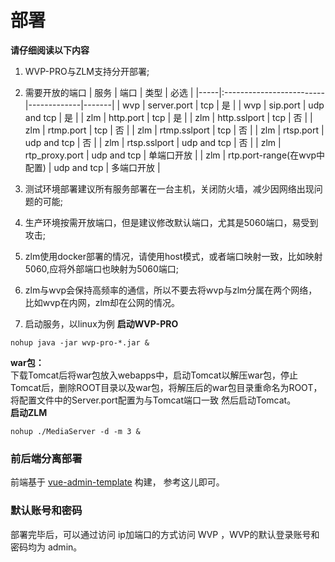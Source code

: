 <!-- 部署 -->

# 部署

**请仔细阅读以下内容**

1. WVP-PRO与ZLM支持分开部署;
2. 需要开放的端口
   | 服务 | 端口 | 类型 | 必选 |
   |-----|:-------------------------|-------------|-------|
   | wvp | server.port | tcp | 是 |
   | wvp | sip.port | udp and tcp | 是 |
   | zlm | http.port | tcp | 是 |
   | zlm | http.sslport | tcp | 否 |
   | zlm | rtmp.port | tcp | 否 |
   | zlm | rtmp.sslport | tcp | 否 |
   | zlm | rtsp.port | udp and tcp | 否 |
   | zlm | rtsp.sslport | udp and tcp | 否 |
   | zlm | rtp_proxy.port | udp and tcp | 单端口开放 |
   | zlm | rtp.port-range(在wvp中配置)  | udp and tcp | 多端口开放 |

3. 测试环境部署建议所有服务部署在一台主机，关闭防火墙，减少因网络出现问题的可能;
4. 生产环境按需开放端口，但是建议修改默认端口，尤其是5060端口，易受到攻击;
5. zlm使用docker部署的情况，请使用host模式，或者端口映射一致，比如映射5060,应将外部端口也映射为5060端口;
6. zlm与wvp会保持高频率的通信，所以不要去将wvp与zlm分属在两个网络，比如wvp在内网，zlm却在公网的情况。
7. 启动服务，以linux为例
   **启动WVP-PRO**

```shell
nohup java -jar wvp-pro-*.jar &
```

**war包：**  
下载Tomcat后将war包放入webapps中，启动Tomcat以解压war包，停止Tomcat后，删除ROOT目录以及war包，将解压后的war包目录重命名为ROOT，将配置文件中的Server.port配置为与Tomcat端口一致
然后启动Tomcat。  
**启动ZLM**

```shell
nohup ./MediaServer -d -m 3 &
```

### 前后端分离部署

前端基于 [vue-admin-template](https://github.com/PanJiaChen/vue-admin-template/blob/master/README-zh.md) 构建， 参考这儿即可。

### 默认账号和密码

部署完毕后，可以通过访问 ip加端口的方式访问 WVP ，WVP的默认登录账号和密码均为 admin。



